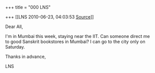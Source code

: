 +++
title = "000 LNS"

+++
[[LNS	2010-06-23, 04:03:53 [Source](https://groups.google.com/g/samskrita/c/MiP0SorNZvs)]]



Dear All,  
  
I'm in Mumbai this week, staying near the IIT. Can someone direct me  
to good Sanskrit bookstores in Mumbai? I can go to the city only on  
Saturday.  
  
Thanks in advance,  
  
LNS

